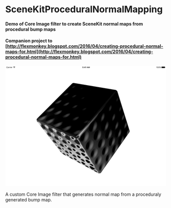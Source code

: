 # SceneKitProceduralNormalMapping
#### Demo of Core Image filter to create SceneKit normal maps from procedural bump maps
#### Companion project to [http://flexmonkey.blogspot.com/2016/04/creating-procedural-normal-maps-for.html](http://flexmonkey.blogspot.com/2016/04/creating-procedural-normal-maps-for.html)


![/SceneKitProceduralNormalMapping/normalmap.png](/SceneKitProceduralNormalMapping/normalmap.png)

A custom Core Image filter that generates normal map from a proceduraly generated bump map.
